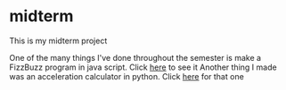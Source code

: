 # <h>midterm</h>
<body>This is my midterm project

One of the many things I've done throughout the semester is make a FizzBuzz program in java script. Click <a href = https://github.com/bigal2021/midterm/blob/main/FizzBuzz%20in%20javascript>here</a> to see it
  Another thing I made was an acceleration calculator in python. Click <a href = https://github.com/bigal2021/midterm/blob/main/objectpncalc.py>here</a> for that one
</body>


